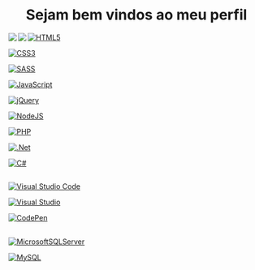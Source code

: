 <h1 align="center">
Sejam bem vindos ao meu perfil
</h1>

<div align="center">
   <a href="https://github.com/JNascimento-droid">
      
  <img align ="left" wight = "47%" src="https://github-readme-stats.vercel.app/api?username=JNascimento-droid&show_icons=true&theme=tokyonight&include_all_commits=true&count_private=true"/>
      
  <img align ="left" wight = "47%" src="https://github-readme-stats.vercel.app/api/top-langs/?username=JNascimento-droid&layout=compact&langs_count=7&theme=dark"/>
</div>
  
<div style="display: inline_block">
   
![HTML5](https://img.shields.io/badge/html5-%23E34F26.svg?style=for-the-badge&logo=html5&logoColor=white)
  
![CSS3](https://img.shields.io/badge/css3-%231572B6.svg?style=for-the-badge&logo=css3&logoColor=white)
   
![SASS](https://img.shields.io/badge/SASS-hotpink.svg?style=for-the-badge&logo=SASS&logoColor=white)
  
![JavaScript](https://img.shields.io/badge/javascript-%23323330.svg?style=for-the-badge&logo=javascript&logoColor=%23F7DF1E)
  
![jQuery](https://img.shields.io/badge/jquery-%230769AD.svg?style=for-the-badge&logo=jquery&logoColor=white)
   
![NodeJS](https://img.shields.io/badge/node.js-6DA55F?style=for-the-badge&logo=node.js&logoColor=white)
  
![PHP](https://img.shields.io/badge/php-%23777BB4.svg?style=for-the-badge&logo=php&logoColor=white)
  
![.Net](https://img.shields.io/badge/.NET-5C2D91?style=for-the-badge&logo=.net&logoColor=white)
  
![C#](https://img.shields.io/badge/c%23-%23239120.svg?style=for-the-badge&logo=c-sharp&logoColor=white)
  
</div>
  
##
   
<div>
   <!--<a href=https://codepen.io/JN2020 target="_blank"></a>-->
      
![Visual Studio Code](https://img.shields.io/badge/Visual%20Studio%20Code-0078d7.svg?style=for-the-badge&logo=visual-studio-code&logoColor=white)
   
![Visual Studio](https://img.shields.io/badge/Visual%20Studio-5C2D91.svg?style=for-the-badge&logo=visual-studio&logoColor=white)
   
![CodePen](https://img.shields.io/badge/Codepen-000000?style=for-the-badge&logo=codepen&logoColor=white)
</div>
   
##
   
<div>
   
 ![MicrosoftSQLServer](https://img.shields.io/badge/Microsoft%20SQL%20Sever-CC2927?style=for-the-badge&logo=microsoft%20sql%20server&logoColor=white)
   
<a href=https://codepen.io/JN2020 target="_blank">![MySQL](https://img.shields.io/badge/mysql-%2300f.svg?style=for-the-badge&logo=mysql&logoColor=white)</a>
   
</div>
